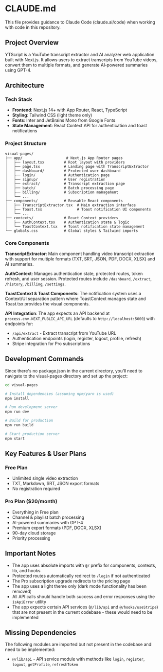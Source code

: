 # CLAUDE.md

This file provides guidance to Claude Code (claude.ai/code) when working with code in this repository.

## Project Overview

YTScript is a YouTube transcript extractor and AI analyzer web application built with Next.js. It allows users to extract transcripts from YouTube videos, convert them to multiple formats, and generate AI-powered summaries using GPT-4.

## Architecture

### Tech Stack
- **Frontend**: Next.js 14+ with App Router, React, TypeScript
- **Styling**: Tailwind CSS (light theme only)
- **Fonts**: Inter and JetBrains Mono from Google Fonts
- **State Management**: React Context API for authentication and toast notifications

### Project Structure
```
visual-pages/
├── app/                    # Next.js App Router pages
│   ├── layout.tsx         # Root layout with providers
│   ├── page.tsx           # Landing page with TranscriptExtractor
│   ├── dashboard/         # Protected user dashboard
│   ├── login/             # Authentication page
│   ├── signup/            # User registration
│   ├── extract/           # Transcript extraction page
│   ├── batch/             # Batch processing page
│   ├── billing/           # Subscription management
│   └── ...
├── components/            # Reusable React components
│   ├── TranscriptExtractor.tsx  # Main extraction interface
│   ├── Toast.tsx                # Toast notification UI components
│   └── ...
├── contexts/              # React Context providers
│   ├── AuthContext.tsx    # Authentication state & logic
│   └── ToastContext.tsx   # Toast notification state management
└── globals.css            # Global styles & Tailwind imports
```

### Core Components

**TranscriptExtractor**: Main component handling video transcript extraction with support for multiple formats (TXT, SRT, JSON, PDF, DOCX, XLSX) and AI summaries.

**AuthContext**: Manages authentication state, protected routes, token refresh, and user session. Protected routes include `/dashboard`, `/extract`, `/history`, `/billing`, `/settings`.

**ToastContext & Toast Components**: The notification system uses a Context/UI separation pattern where ToastContext manages state and Toast.tsx provides the visual components.

**API Integration**: The app expects an API backend at `process.env.NEXT_PUBLIC_API_URL` (defaults to `http://localhost:5000`) with endpoints for:
- `/api/extract` - Extract transcript from YouTube URL
- Authentication endpoints (login, register, logout, profile, refresh)
- Stripe integration for Pro subscriptions

## Development Commands

Since there's no package.json in the current directory, you'll need to navigate to the visual-pages directory and set up the project:

```bash
cd visual-pages

# Install dependencies (assuming npm/yarn is used)
npm install

# Run development server
npm run dev

# Build for production
npm run build

# Start production server
npm start
```

## Key Features & User Plans

### Free Plan
- Unlimited single video extraction
- TXT, Markdown, SRT, JSON export formats
- No registration required

### Pro Plan ($20/month)
- Everything in Free plan
- Channel & playlist batch processing
- AI-powered summaries with GPT-4
- Premium export formats (PDF, DOCX, XLSX)
- 90-day cloud storage
- Priority processing

## Important Notes

- The app uses absolute imports with `@/` prefix for components, contexts, lib, and hooks
- Protected routes automatically redirect to `/login` if not authenticated
- The Pro subscription upgrade redirects to the pricing page
- The app uses a light theme only (dark mode functionality has been removed)
- All API calls should handle both success and error responses using the `isApiError` utility
- The app expects certain API services (`@/lib/api` and `@/hooks/useStripe`) that are not present in the current codebase - these would need to be implemented

## Missing Dependencies

The following modules are imported but not present in the codebase and need to be implemented:
- `@/lib/api` - API service module with methods like `login`, `register`, `logout`, `getProfile`, `refreshToken`